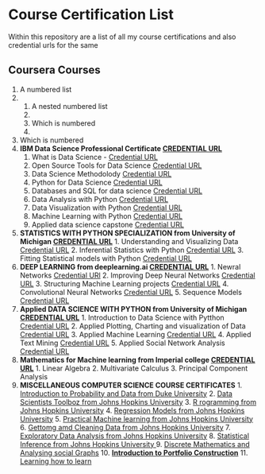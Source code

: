 # Course Certification List
Within this repository are a list of all my course certifications and also credential urls for the same

## Coursera Courses 

1. A numbered list
2. 1. A nested numbered list
    2. 
    3. Which is numbered
    4. 
2. Which is numbered
4. **IBM Data Science Professional Certificate [CREDENTIAL URL](https://www.coursera.org/account/accomplishments/specialization/JZD2K4WG4F2F)**
    1. What is Data Science - [Credential URL](https://www.coursera.org/account/accomplishments/verify/9F2TPZSJ6H23)
    2. Open Source Tools for Data Science [Credential URL](https://www.coursera.org/account/accomplishments/verify/4DA6RTTV968Q)
    3. Data Science Methodolody [Credential URL](https://www.coursera.org/account/accomplishments/verify/PMMZ9YNPNT8C)
    4. Python for Data Science [Credential URL](https://www.coursera.org/account/accomplishments/verify/P8FAMPUUAX7N)
    5. Databases and SQL for data science [Credential URL](https://www.coursera.org/account/accomplishments/verify/E6KE883HNY57)
    6. Data Analysis with Python [Credential URL](https://www.coursera.org/account/accomplishments/verify/8T9ZKVNT7BJK)
    7. Data Visualization with Python [Credential URL](https://www.coursera.org/account/accomplishments/verify/97C8C75TV7JF)
    8. Machine Learning with Python [Credential URL](https://www.coursera.org/account/accomplishments/verify/ZVXYLY428KQH)
     9. Applied data science capstone [Credential URL](https://www.coursera.org/account/accomplishments/verify/HK6Y5F4HFGTK)
5. **STATISTICS WITH PYTHON SPECIALIZATION from University of Michigan [CREDENTIAL URL](https://www.coursera.org/account/accomplishments/specialization/certificate/ZZ9L84FTTRPA)**
        1. Understanding and Visualizing Data [Credential URL](https://www.coursera.org/account/accomplishments/certificate/CP75GDEBUAJU)
        2. Inferential Statistics with Python [Credential URL](https://www.coursera.org/account/accomplishments/certificate/KU7LLRKCAHCK)
        3. Fitting Statistical models with Python [Credential URL](https://www.coursera.org/account/accomplishments/certificate/Z3G3CRD8PNKX)
6. **DEEP LEARNING from deeplearning.ai [CREDENTIAL URL](https://www.coursera.org/account/accomplishments/specialization/certificate/EZH9Q3NMBZ8D)**
        1. Newral Networks [Credential URl](https://www.coursera.org/account/accomplishments/certificate/RGLYKUW6P67N)
        2. Improving Deep Neural Networks [Credential URL](https://www.coursera.org/account/accomplishments/certificate/Q9JXA5DVNDJV)
        3. Structuring Machine Learning projects [Credential URL](https://www.coursera.org/account/accomplishments/certificate/U44NMS7CW5GS)
        4. Convolutional Neural Networks [Credential URL](https://www.coursera.org/account/accomplishments/certificate/G4JKGBUHGFW8)
        5. Sequence Models [Credential URL](https://www.coursera.org/account/accomplishments/certificate/3HHTQ3C4BESN)
7. **Applied DATA SCIENCE WITH PYTHON from University of Michigan [CREDENTIAL URL](https://www.coursera.org/account/accomplishments/specialization/certificate/JTUB7DBPFACK)**
        1. Introduction to Data Science with Pytthon [Credential URL](https://www.coursera.org/account/accomplishments/certificate/GUTRJKDLYVGD)
        2. Applied Plotting, Charting and visualization of Data [Credential URL](https://www.coursera.org/account/accomplishments/certificate/JB6DN6KS9PQT)
        3. Applied Machine Learning [Credential URL](https://www.coursera.org/account/accomplishments/certificate/WYTYS4CU9EFR)
        4. Applied Text Mining [Credential URL](https://www.coursera.org/account/accomplishments/certificate/S8H7QPWBPZL9)
        5. Applied Social Network Analysis [Credential URL](https://www.coursera.org/account/accomplishments/certificate/434MJXF3N98W)
8. **Mathematics for Machine learning from Imperial college [CREDENTIAL URL](https://www.coursera.org/account/accomplishments/specialization/certificate/4T4HEUM3RP2A)**
        1. Linear Algebra
        2. Multivariate Calculus
        3. Principal Component Analysis
9. **MISCELLANEOUS COMPUTER SCIENCE COURSE CERTIFICATES**
        1. [Introduction to Probability and Data from Duke University](https://www.coursera.org/account/accomplishments/verify/62N86ULF3LL4)
        2. [Data Scientists Toolboz from Johns Hopkins University](https://www.coursera.org/account/accomplishments/verify/3GAURHWU6L8U)
        3. [R rogramming from Johns Hopkins University](https://www.coursera.org/account/accomplishments/verify/J2ZM6GGZJ89E)
        4. [Regression Models from Johns Hopkins University](https://www.coursera.org/account/accomplishments/verify/MFR2L8X4AGFY)
        5. [Practical Machine learning from Johns Hopkins University](https://www.coursera.org/account/accomplishments/verify/92ECQBUTXQHJ)
        6. [Gettomg amd Cleaning Data from Johns Hopkins University](https://www.coursera.org/account/accomplishments/verify/RKPS4D5BCCNS)
        7. [Exploratory Data Analysis from Johns Hopkins University](https://www.coursera.org/account/accomplishments/verify/LAEHFZ7QDQKM)
        8. [Statistical Inference from Johns Hopkins University ](https://www.coursera.org/account/accomplishments/verify/3UJTR3F36SWU)
        9. [Discrete Mathematics and Analysing social Graphs](https://www.coursera.org/account/accomplishments/verify/U7A9NEP7ZKMC)
        10. [**Introduction to Portfolio Construction**](https://www.coursera.org/account/accomplishments/verify/8Z8PAMTLA9PG)
        11. [Learning how to learn](https://www.coursera.org/account/accomplishments/verify/NBPMWGY9ZJTL)
